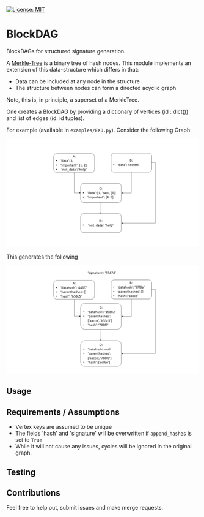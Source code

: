 [![License: MIT](https://img.shields.io/badge/License-MIT-yellow.svg)](https://opensource.org/licenses/MIT)

# BlockDAG
BlockDAGs for structured signature generation.

A [Merkle-Tree](https://en.wikipedia.org/wiki/Merkle_tree) is a binary tree of hash nodes.
This module implements an extension of this data-structure which differs in that:
- Data can be included at any node in the structure
- The structure between nodes can form a directed acyclic graph

Note, this is, in principle, a superset of a MerkleTree.

One creates a BlockDAG by providing a dictionary of vertices (id : dict()) 
and list of edges (id: id tuples).

For example (available in `examples/EX0.py`). Consider the following Graph:

<img src="https://github.com/pritchardn/blockDAG/blob/master/img/ActualDAG.jpg"  />

This generates the following 

<img src="https://github.com/pritchardn/blockDAG/blob/master/img/HashDAG.jpg"  />

## Usage

## Requirements / Assumptions

- Vertex keys are assumed to be unique
- The fields 'hash' and 'signature' will be overwritten if `append_hashes` is set to `True`
- While it will not cause any issues, cycles will be ignored in the original graph.

## Testing

## Contributions
Feel free to help out, submit issues and make merge requests.
